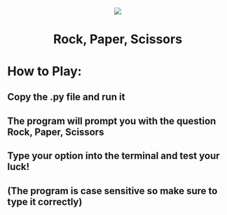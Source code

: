 <h4 align="center">
<div class="HeaderSticker">
<img src="https://media.giphy.com/media/gZ5jPakg02sujkkkg5/giphy.gif">
</div>
<h1 align="center"> Rock, Paper, Scissors </h1>
</h4>

# How to Play:
## Copy the .py file and run it
## The program will prompt you with the question Rock, Paper, Scissors
## Type your option into the terminal and test your luck!
## (The program is case sensitive so make sure to type it correctly)